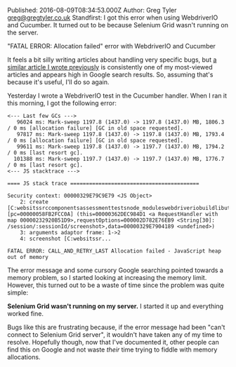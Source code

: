 Published: 2016-08-09T08:34:53.000Z
Author: Greg Tyler <greg@gregtyler.co.uk>
Standfirst: I got this error when using WebdriverIO and Cucumber. It turned out to be because Selenium Grid wasn't running on the server.

"FATAL ERROR: Allocation failed" error with WebdriverIO and Cucumber

It feels a bit silly writing articles about handling very specific bugs, but [a similar article I wrote previously][1] is consistently one of my most-viewed articles and appears high in Google search results. So, assuming that's because it's useful, I'll do so again.   

Yesterday I wrote a WebdriverIO test in the Cucumber handler. When I ran it this morning, I got the following error:   

```
<--- Last few GCs --->
   96024 ms: Mark-sweep 1197.8 (1437.0) -> 1197.8 (1437.0) MB, 1806.3 / 0 ms [allocation failure] [GC in old space requested].
   97817 ms: Mark-sweep 1197.8 (1437.0) -> 1197.8 (1437.0) MB, 1793.4 / 0 ms [allocation failure] [GC in old space requested].
   99611 ms: Mark-sweep 1197.8 (1437.0) -> 1197.7 (1437.0) MB, 1794.2 / 0 ms [last resort gc].
  101388 ms: Mark-sweep 1197.7 (1437.0) -> 1197.7 (1437.0) MB, 1776.7 / 0 ms [last resort gc].
<--- JS stacktrace --->

==== JS stack trace =========================================

Security context: 00000329E79C9E79 <JS Object>
    2: create [C:websitssrccomponentsassessmenttestsnode_moduleswebdriveriobuildlibutilsRequestHandler.js:170] [pc=00000058FB2FCC0A] (this=00000362DEC984D1 <a RequestHandler with map 00000232920B51D9>,requestOptions=000002D782E76EB9 <String[30]: /session/:sessionId/screenshot>,data=00000329E7904189 <undefined>)
    3: arguments adaptor frame: 1->2
    4: screenshot [C:websitssr...

FATAL ERROR: CALL_AND_RETRY_LAST Allocation failed - JavaScript heap out of memory
```


The error message and some cursory Google searching pointed towards a memory problem, so I started looking at increasing the memory limit. However, this turned out to be a waste of time since the problem was quite simple:   

**Selenium Grid wasn't running on my server.** I started it up and everything worked fine.   

Bugs like this are frustrating because, if the error message had been "can't connect to Selenium Grid server", it wouldn't have taken any of my time to resolve. Hopefully though, now that I've documented it, other people can find this on Google and not waste _their_ time trying to fiddle with memory allocations.

[1]: https://gregtyler.co.uk/ssl-read-errno-10054/
